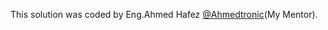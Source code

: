 This solution was coded by Eng.Ahmed Hafez 
[@Ahmedtronic](https://www.github.com/username)(My Mentor).

